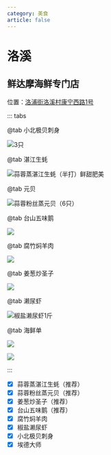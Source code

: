 ```yaml
---
category: 美食
article: false
---
```


# 洛溪

## 鲜达摩海鲜专门店

<span class="icon iconfont icon-locate"></span> 位置：<a href="https://ditu.amap.com/place/B0FFJG1AQK" target="_blank">洛浦街洛溪村康宁西路1号</a>

::: tabs

@tab 小北极贝刺身

![3只](https://img.sherry4869.com/Blog/life/delicacies/guangzhou/py/lx/xdm/img_2.jpg)

@tab 湛江生蚝

![蒜蓉蒸湛江生蚝（半打）鲜甜肥美](https://img.sherry4869.com/Blog/life/delicacies/guangzhou/py/lx/xdm/img_3.jpg)

@tab 元贝

![蒜蓉粉丝蒸元贝（6只）](https://img.sherry4869.com/Blog/life/delicacies/guangzhou/py/lx/xdm/img_7.jpg)

@tab 台山五味鹅

![](https://img.sherry4869.com/Blog/life/delicacies/guangzhou/py/lx/xdm/img_4.jpg)

@tab 腐竹焖羊肉

![](https://img.sherry4869.com/Blog/life/delicacies/guangzhou/py/lx/xdm/img_5.jpg)

@tab 姜葱炒圣子

![](https://img.sherry4869.com/Blog/life/delicacies/guangzhou/py/lx/xdm/img_6.jpg)

@tab 濑尿虾

![椒盐濑尿虾1斤](https://img.sherry4869.com/Blog/life/delicacies/guangzhou/py/lx/xdm/img_8.jpg)

@tab 海鲜单

![](https://img.sherry4869.com/Blog/life/delicacies/guangzhou/py/lx/xdm/img.jpg)

![](https://img.sherry4869.com/Blog/life/delicacies/guangzhou/py/lx/xdm/img_9.jpg)

:::

- [x] 蒜蓉蒸湛江生蚝（推荐）
- [x] 蒜蓉粉丝蒸元贝（推荐）
- [x] 姜葱炒圣子（推荐）
- [x] 台山五味鹅（推荐）
- [x] 腐竹焖羊肉
- [x] 椒盐濑尿虾
- [x] 小北极贝刺身
- [x] 埃德大师